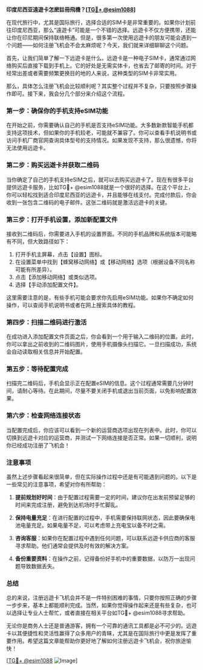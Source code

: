 **印度尼西亚遠遊卡怎麽註冊飛機？[[TG💪+ @esim1088](https://t.me/s/esim1088)]**

在现代旅行中，尤其是国际旅行，选择合适的SIM卡是非常重要的。如果你计划前往印度尼西亚，那么“遠遊卡”可能是一个不错的选择。远遊卡不仅方便携带，还能让你在印尼期间保持联络畅通。但是，很多第一次使用远遊卡的朋友可能会遇到一个问题——如何注册飞机会不会太麻烦呢？今天，我们就来详细聊聊这个问题。

首先，让我们简单了解一下远遊卡是什么。远遊卡是一种电子SIM卡，通常通过网络购买后直接下载到手机上。它的好处是无需实体卡，也省去了邮寄的时间。对于经常出差或者需要频繁更换目的地的人来说，这种类型的SIM卡非常实用。

那么，具体怎么注册飞机会比较顺利呢？其实整个过程并不复杂，只要按照步骤操作即可。接下来，我会分几个部分来介绍这个流程。

### **第一步：确保你的手机支持eSIM功能**

在开始之前，你需要确认自己的手机是否支持eSIM功能。大多数新款智能手机都支持这项技术，但如果你的手机较老，可能就不兼容了。你可以查看手机说明书或访问手机厂商官网查询具体型号的支持情况。如果发现不支持，那么很遗憾，你将无法使用远遊卡。

### **第二步：购买远遊卡并获取二维码**

当你确定了自己的手机支持eSIM之后，就可以去购买远遊卡了。现在有很多平台提供远遊卡服务，比如TG💪+ @esim1088就是一个很好的选择。在这个平台上，你可以轻松找到适合印度尼西亚的远遊卡，并且能够在线支付。完成付款后，你会收到一张包含二维码的电子邮件。这张二维码就是激活远遊卡的关键。

### **第三步：打开手机设置，添加新配置文件**

接收到二维码后，你需要进入手机的设置界面。不同的手机品牌和系统版本可能略有不同，但大致路径如下：

1. 打开手机主屏幕，点击【设置】图标。
2. 在设置菜单中找到【蜂窝移动网络】或【移动网络】选项（根据设备不同名称可能有所差异）。
3. 点击【添加移动网络】或类似选项。
4. 选择【手动添加配置文件】。

这里需要注意的是，有些手机可能会要求你先启用eSIM功能。如果你不确定如何操作，可以查阅手机说明书或者在网上搜索具体的教程。

### **第四步：扫描二维码进行激活**

在成功进入添加配置文件页面之后，你会看到一个用于输入二维码的位置。此时，你可以拿出之前收到的二维码图片，使用手机摄像头扫描它。一旦扫描成功，系统会自动读取相关信息并开始配置。

### **第五步：等待配置完成**

扫描完二维码后，手机会显示正在配置eSIM的信息。这个过程通常需要几分钟时间，请耐心等待。在此期间，尽量不要关闭手机或退出当前页面，以免影响配置效果。

### **第六步：检查网络连接状态**

当配置完成后，你应该可以看到一个新的运营商选项出现在列表中。此时，你可以切换到远遊卡对应的运营商，并测试一下网络连接是否正常。如果一切顺利，说明你已经成功注册了飞机会！

### **注意事项**

虽然上述步骤看起来很简单，但在实际操作过程中还是有可能遇到问题的。以下是一些常见的注意事项，希望对你有所帮助：

1. **提前规划好时间**：由于配置过程需要一定的时间，建议你在出发前预留足够的时间来完成注册，避免到达机场时手忙脚乱。
   
2. **保持电量充足**：在进行配置的过程中，手机需要保持联网状态，因此要确保电池电量充足。如果电量不足，可以考虑带上充电宝以备不时之需。

3. **咨询客服**：如果你在配置过程中遇到任何问题，可以联系远遊卡供应商的客服寻求帮助。他们通常会提供及时有效的解决方案。

4. **备份重要资料**：在操作之前，记得备份好手机中的重要数据，以防万一出现问题导致数据丢失。

### **总结**

总的来说，注册远遊卡飞机会并不是一件特别困难的事情，只要你按照正确的步骤一步步来，基本上都能顺利完成。当然，如果你觉得操作起来还是有些复杂，也可以选择让专业人士帮忙，或者直接在相关平台如TG💪+ @esim1088寻求帮助。

无论你是商务人士还是普通游客，拥有一个可靠的通讯工具都是必不可少的。远遊卡以其便捷性和灵活性赢得了众多用户的青睐，尤其是在国际旅行中更是发挥了重要作用。希望这篇文章能帮助你更好地了解如何注册远遊卡飞机会，祝你旅途愉快！

[[TG💪+ @esim1088](https://t.me/s/esim1088) ![Image](https://i.postimg.cc/4NQfJmqS/Snipaste-2025-05-13-00-14-12.png)]